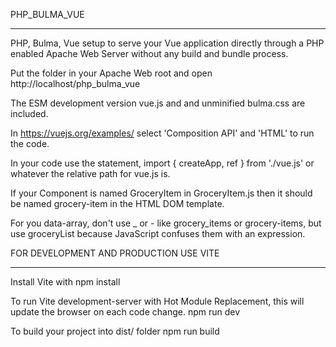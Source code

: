 PHP_BULMA_VUE
****************************************
PHP, Bulma, Vue setup to serve your Vue application directly through a PHP enabled Apache Web Server without any build and bundle process.

Put the folder in your Apache Web root and open http://localhost/php_bulma_vue

The ESM development version vue.js and and unminified bulma.css are included.

In https://vuejs.org/examples/ select 'Composition API' and 'HTML' to run the code.

In your code use the statement,
import { createApp, ref } from './vue.js' or whatever the relative path for vue.js is.

If your Component is named GroceryItem in GroceryItem.js then it should be named grocery-item in the HTML DOM template.

For you data-array, don't use _ or - like grocery_items or grocery-items, but use groceryList because JavaScript confuses them with an expression.

FOR DEVELOPMENT AND PRODUCTION USE VITE
****************************************
Install Vite with npm install

To run Vite development-server with Hot Module Replacement, this will update the browser on each code change.
npm run dev

To build your project into dist/ folder
npm run build

